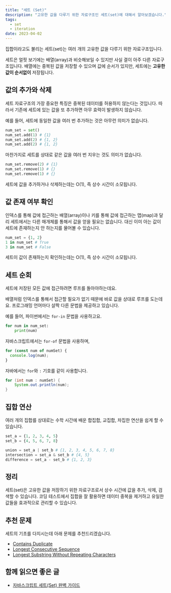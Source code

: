 ```yaml
---
title: "세트 (Set)"
description: "고유한 값을 다루기 위한 자료구조인 세트(set)에 대해서 알아보겠습니다."
tags:
  - set
  - iteration
date: 2023-04-02
---
```


집합이라고도 불리는 세트(set)는 여러 개의 고유한 값을 다루기 위한 자료구조입니다.

세트은 얼핏 보기에는 배열(array)과 비슷해보일 수 있지만 사실 결이 아주 다른 자료구조입니다.
배열에는 중복된 값을 저장할 수 있으며 값에 순서가 있지만, 세트에는 **고유한 값이 순서없이** 저장됩니다.

## 값의 추가와 삭제

세트 자료구조의 가장 중요한 특징은 중복된 데이터를 허용하지 않는다는 것입니다.
따라서 기존에 세트에 있는 값을 또 추가하면 아무 효력이 발생하지 않습니다.

예를 들어, 세트에 동일한 값을 여러 번 추가하는 것은 아무런 의미가 없습니다.

```py
num_set = set()
num_set.add(1) # {1}
num_set.add(2) # {1, 2}
num_set.add(2) # {1, 2}
```

마찬가지로 세트를 상대로 같은 값을 여러 번 지우는 것도 의미가 없습니다.

```py
num_set.remove(2) # {1}
num_set.remove(1) # {}
num_set.remove(1) # {}
```

세트에 값을 추가하거나 삭제하는데는 O(1), 즉 상수 시간이 소모됩니다.

## 값 존재 여부 확인

인덱스를 통해 값에 접근하는 배열(array)이나 키를 통해 값에 접근하는 맵(map)과 달리 세트에서는 다른 매개체를 통해서 값을 얻을 필요는 없습니다.
대신 이미 아는 값이 세트에 존재하는지 안 하는지를 물어볼 수 있습니다.

```py
num_set = {1, 2}
1 in num_set # True
3 in num_set # False
```

세트이 값이 존재하는지 확인하는데는 O(1), 즉 상수 시간이 소모됩니다.

## 세트 순회

세트에 저장된 모든 값에 접근하려면 루프를 돌아야하는데요.

배열처럼 인덱스를 통해서 접근할 필요가 없기 때문에 바로 값을 상대로 루프를 도는데요.
프로그래밍 언어마다 살짝 다른 문법을 제공하고 있습니다.

예를 들어, 파이썬에서는 `for-in` 문법을 사용하고요.

```py
for num in num_set:
    print(num)
```

자바스크립트에서는 `for-of` 문법을 사용하며,

```js
for (const num of numSet) {
  console.log(num);
}
```

자바에서는 `for`와 `:` 기호를 같이 사용합니다.

```java
for (int num : numSet) {
    System.out.println(num);
}
```

## 집합 연산

여러 개의 집합를 상대로는 수학 시간에 배운 합집합, 교집합, 차집한 연산을 쉽게 할 수 있습니다.

```py
set_a = {1, 2, 3, 4, 5}
set_b = {4, 5, 6, 7, 8}

union = set_a | set_b # {1, 2, 3, 4, 5, 6, 7, 8}
intersection = set_a & set_b # {4, 5}
difference = set_a - set_b # {1, 2, 3}
```

## 정리

세트(set)은 고유한 값을 저장하기 위한 자료구조로서 상수 시간에 값을 추가, 삭제, 검색할 수 있습니다.
코딩 테스트에서 집합을 잘 활용하면 데이터 중복을 제거하고 유일한 값들을 효과적으로 관리할 수 있습니다.

## 추천 문제

세트의 기초를 다지시는데 아래 문제를 추천드리겠습니다.

- [Contains Duplicate](/problems/contains-duplicate/)
- [Longest Consecutive Sequence](/problems/longest-consecutive-sequence/)
- [Longest Substring Without Repeating Characters](/problems/longest-substring-without-repeating-characters/)

## 함께 읽으면 좋은 글

- [자바스크립트 세트(Set) 완벽 가이드](https://www.daleseo.com/js-set/)
